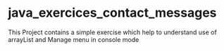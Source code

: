 # java_exercices_contact_messages

This Project contains a simple exercise which help to understand use of arrayList and Manage menu in console mode
